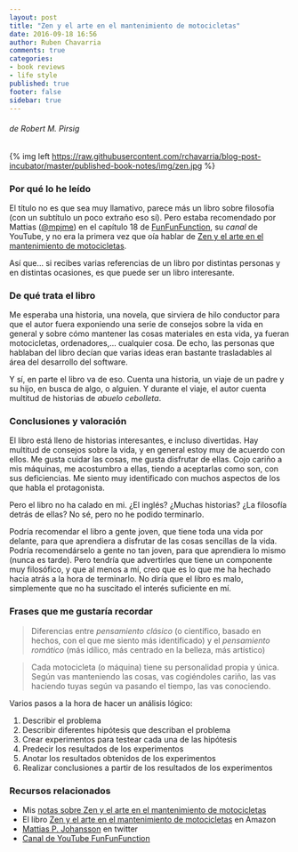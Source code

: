 ```yaml
---
layout: post
title: "Zen y el arte en el mantenimiento de motocicletas"
date: 2016-09-18 16:56
author: Ruben Chavarria
comments: true
categories: 
- book reviews
- life style
published: true
footer: false
sidebar: true
---
```


###### de Robert M. Pirsig

{% img left https://raw.githubusercontent.com/rchavarria/blog-post-incubator/master/published-book-notes/img/zen.jpg %}

### Por qué lo he leído

El título no es que sea muy llamativo, parece más un libro sobre filosofía (con
un subtítulo un poco extraño eso sí). Pero estaba recomendado por Mattias
([@mpjme]) en el capítulo 18 de
[FunFunFunction], su *canal*
de YouTube, y no era la primera vez que oía hablar de
[Zen y el arte en el mantenimiento de motocicletas].

Así que... si recibes varias referencias de un libro por distintas personas y
en distintas ocasiones, es que puede ser un libro interesante.

<!-- more -->

### De qué trata el libro

Me esperaba una historia, una novela, que sirviera de hilo conductor para que
el autor fuera exponiendo una serie de consejos sobre la vida en general y
sobre cómo mantener las cosas materiales en esta vida, ya fueran motocicletas,
ordenadores,... cualquier cosa. De echo, las personas que hablaban del libro
decían que varias ideas eran bastante trasladables al área del desarrollo del
software.

Y sí, en parte el libro va de eso. Cuenta una historia, un viaje de un padre y
su hijo, en busca de algo, o alguien. Y durante el viaje, el autor cuenta
multitud de historias de *abuelo cebolleta*.

### Conclusiones y valoración

El libro está lleno de historias interesantes, e incluso divertidas. Hay
multitud de consejos sobre la vida, y en general estoy muy de acuerdo con
ellos. Me gusta cuidar las cosas, me gusta disfrutar de ellas. Cojo cariño a
mis máquinas, me acostumbro a ellas, tiendo a aceptarlas como son, con sus
deficiencias. Me siento muy identificado con muchos aspectos de los que habla
el protagonista.

Pero el libro no ha calado en mi. ¿El inglés? ¿Muchas historias? ¿La filosofía
detrás de ellas? No sé, pero no he podido terminarlo.

Podría recomendar el libro a gente joven, que tiene toda una vida por delante,
para que aprendiera a disfrutar de las cosas sencillas de la vida. Podría
recomendárselo a gente no tan joven, para que aprendiera lo mismo (nunca es
tarde). Pero tendría que advertirles que tiene un componente muy filosófico, y
que al menos a mí, creo que es lo que me ha hechado hacia atrás a la hora de
terminarlo. No diría que el libro es malo, simplemente que no ha suscitado el
interés suficiente en mí.

### Frases que me gustaría recordar

> Diferencias entre *pensamiento clásico* (o científico, basado en hechos, con el
  que me siento más identificado) y el *pensamiento romático* (más idílico, más
  centrado en la belleza, más artístico)

> Cada motocicleta (o máquina) tiene su personalidad propia y única. Según vas
  manteniendo las cosas, vas cogiéndoles cariño, las vas haciendo tuyas según va
  pasando el tiempo, las vas conociendo.

Varios pasos a la hora de hacer un análisis lógico:

1. Describir el problema
2. Describir diferentes hipótesis que describan el problema
3. Crear experimentos para testear cada una de las hipótesis
4. Predecir los resultados de los experimentos
5. Anotar los resultados obtenidos de los experimentos
6. Realizar conclusiones a partir de los resultados de los experimentos

### Recursos relacionados

- Mis [notas sobre Zen y el arte en el mantenimiento de motocicletas]
- El libro [Zen y el arte en el mantenimiento de motocicletas] en Amazon
- [Mattias P. Johansson] en twitter
- [Canal de YouTube FunFunFunction]

[notas sobre Zen y el arte en el mantenimiento de motocicletas]: https://github.com/rchavarria/blog-post-incubator/blob/master/published-book-notes/zen-and-the-art-of-motorcycle-maintenance-by-robert-m-pirsig.markdown
[Zen y el arte en el mantenimiento de motocicletas]: https://www.amazon.es/Arte-Mantenimiento-Motocicleta-Narrativa-Sexto/dp/8415601956/
[@mpjme]: https://twitter.com/mpjme
[Mattias P. Johansson]: https://twitter.com/mpjme
[FunFunFunction]: https://www.youtube.com/watch?v=lrf6xuFq1Ms&t=90
[Canal de YouTube FunFunFunction]: https://www.youtube.com/channel/UCO1cgjhGzsSYb1rsB4bFe4Q

